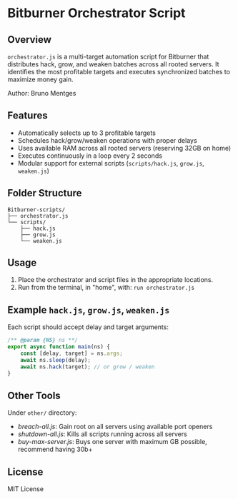 # Bitburner Orchestrator Script

## Overview

`orchestrator.js` is a multi-target automation script for Bitburner that distributes hack, grow, and weaken batches across all rooted servers. It identifies the most profitable targets and executes synchronized batches to maximize money gain.

Author: Bruno Mentges

## Features

- Automatically selects up to 3 profitable targets
- Schedules hack/grow/weaken operations with proper delays
- Uses available RAM across all rooted servers (reserving 32GB on home)
- Executes continuously in a loop every 2 seconds
- Modular support for external scripts (`scripts/hack.js`, `grow.js`, `weaken.js`)

## Folder Structure

```text
Bitburner-scripts/
├── orchestrator.js
└── scripts/
    ├── hack.js
    ├── grow.js
    └── weaken.js
```

## Usage

1. Place the orchestrator and script files in the appropriate locations.
2. Run from the terminal, in "home", with: `run orchestrator.js`

## Example `hack.js`, `grow.js`, `weaken.js`

Each script should accept delay and target arguments:

```javascript
/** @param {NS} ns **/
export async function main(ns) {
    const [delay, target] = ns.args;
    await ns.sleep(delay);
    await ns.hack(target); // or grow / weaken
}
```

## Other Tools

Under `other/` directory:

- *breach-all.js*: Gain root on all servers using available port openers
- *shutdown-all.js*: Kills all scripts running across all servers
- *buy-max-server.js*: Buys one server with maximum GB possible, recommend having 30b+

## License

MIT License
